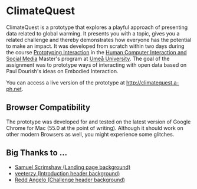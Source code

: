 # ClimateQuest

ClimateQuest is a prototype that explores a playful approach of presenting data related to global warming. It presents you with a topic, gives you a related challenge and thereby demonstrates how everyone has the potential to make an impact. It was developed from scratch within two days during the course [Prototyping Interaction](https://www.umu.se/en/education/courses/prototyping-interaction) in the [Human Computer Interaction and Social Media](https://www.umu.se/en/education/master/masters-programme-in-human-computer-interaction-and-social-media/) Master's program at [Umeå University](http://www.umu.se/english). The goal of the assignment was to prototype ways of interacting with open data based on Paul Dourish's ideas on Embodied Interaction.

You can access a live version of the prototype at <http://climatequest.a-ph.net>.

## Browser Compatibility

The prototype was developed for and tested on the latest version of Google Chrome for Mac (55.0 at the point of writing). Although it should work on other modern Browsers as well, you might experience some glitches.

## Big Thanks to ...

- [Samuel Scrimshaw (Landing page background)](https://unsplash.com/photos/2oFdVd00xOg)
- [veeterzy (Introduction header background)](https://unsplash.com/photos/UwBrS-qRMHo)
- [Redd Angelo (Challenge header background)](https://unsplash.com/photos/HsdiMBETJuY)
